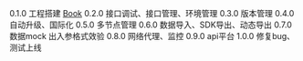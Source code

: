 0.1.0 工程搭建
[Book](./1) 
0.2.0 接口调试、接口管理、环境管理
0.3.0 版本管理
0.4.0 自动升级、国际化
0.5.0 多节点管理
0.6.0 数据导入、SDK导出、动态导出
0.7.0 数据mock 出入参格式效验
0.8.0 网络代理、监控
0.9.0 api平台
1.0.0 修复bug、测试上线